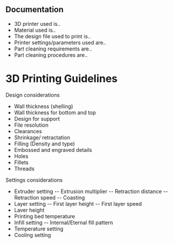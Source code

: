 ## Documentation

* 3D printer used is..
* Material used is..
* The design file used to print is..
* Printer settings/parameters used are..
* Part cleaning requirements are..
* Part cleaning procedures are..

# 3D Printing Guidelines

Design considerations

* Wall thickness (shelling)
* Wall thickness for bottom and top
* Design for support
* File resolution
* Clearances
* Shrinkage/ retractation
* Filling (Density and type)
* Embossed and engraved details
* Holes
* Fillets
* Threads

Settings considerations

* Extruder setting -- Extrusion multiplier -- Retraction distance -- Retraction speed -- Coasting
* Layer setting -- First layer height -- First layer speed
* Laver height
* Printing bed temperature
* Infill setting -- Internal/Eternal fill pattern
* Temperature setting
* Cooling setting



